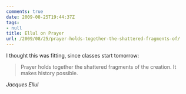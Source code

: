 ```yaml
---
comments: true
date: 2009-08-25T19:44:37Z
tags:
- null
title: Ellul on Prayer
url: /2009/08/25/prayer-holds-together-the-shattered-fragments-of/
---
```


I thought this was fitting, since classes start tomorrow:

<blockquote class="big">Prayer holds together the shattered fragments of the creation. It makes history possible.</blockquote>

<cite class="big">Jacques Ellul</cite>


